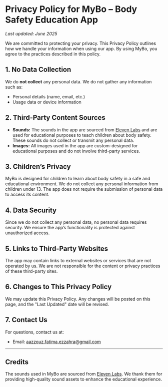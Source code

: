 # Privacy Policy for MyBo – Body Safety Education App

_Last updated: June 2025_

We are committed to protecting your privacy. This Privacy Policy outlines how we handle your information when using our app. By using MyBo, you agree to the practices described in this policy.

## 1. No Data Collection

We do **not collect** any personal data. We do not gather any information such as:

- Personal details (name, email, etc.)
- Usage data or device information

## 2. Third-Party Content Sources

- **Sounds:** The sounds in the app are sourced from [Eleven Labs](https://elevenlabs.io) and are used for educational purposes to teach children about body safety. These sounds do not collect or transmit any personal data.
- **Images:** All images used in the app are custom-designed for educational purposes and do not involve third-party services.

## 3. Children’s Privacy

MyBo is designed for children to learn about body safety in a safe and educational environment. We do not collect any personal information from children under 13. The app does not require the submission of personal data to access its content.

## 4. Data Security

Since we do not collect any personal data, no personal data requires security. We ensure the app’s functionality is protected against unauthorized access.

## 5. Links to Third-Party Websites

The app may contain links to external websites or services that are not operated by us. We are not responsible for the content or privacy practices of these third-party sites.

## 6. Changes to This Privacy Policy

We may update this Privacy Policy. Any changes will be posted on this page, and the "Last Updated" date will be revised.

## 7. Contact Us

For questions, contact us at:

- Email: aazzouz.fatima.ezzahra@gmail.com

---

## Credits

The sounds used in MyBo are sourced from [Eleven Labs](https://elevenlabs.io). We thank them for providing high-quality sound assets to enhance the educational experience.
